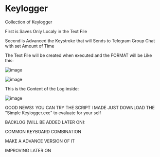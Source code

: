 # Keylogger

Collection of Keylogger 

First is Saves Only Localy in the Text File

Second is Advanced the Keystroke that will Sends to Telegram Group Chat with set Amount of Time


The Text File will be created when executed and the FORMAT will be Like this:

![image](https://github.com/dtsiken/Keylogger/assets/101923825/8a3fbbad-d49c-46ff-a627-65faa0c88035)

![image](https://github.com/dtsiken/Keylogger/assets/101923825/0bef8a42-67c6-4c55-9128-12c2512d5e61)



This is the Content of the Log inside:

![image](https://github.com/dtsiken/Keylogger/assets/101923825/deece16b-c1ee-4332-b378-a067843f0336)




GOOD NEWS!:
YOU CAN TRY THE SCRIPT I MADE JUST DOWNLOAD THE "Simple Keylogger.exe" to evaluate for your self


BACKLOG (WILL BE ADDED LATER ON):




COMMON KEYBOARD COMBINATION


MAKE A ADVANCE VERSION OF IT


IMPROVING LATER ON
